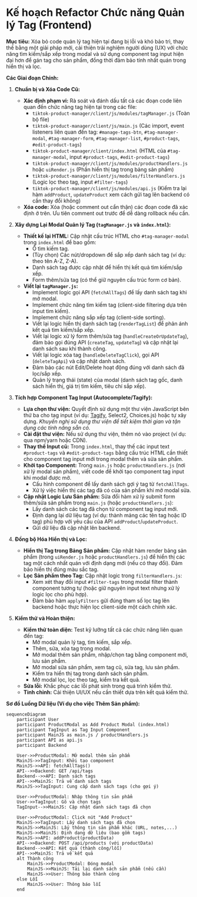 # Kế hoạch Refactor Chức năng Quản lý Tag (Frontend)

**Mục tiêu:** Xóa bỏ code quản lý tag hiện tại đang bị lỗi và khó bảo trì, thay thế bằng một giải pháp mới, cải thiện trải nghiệm người dùng (UX) với chức năng tìm kiếm/sắp xếp trong modal và sử dụng component tag input hiện đại hơn để gán tag cho sản phẩm, đồng thời đảm bảo tính nhất quán trong hiển thị và lọc.

**Các Giai đoạn Chính:**

1.  **Chuẩn bị và Xóa Code Cũ:**
    *   **Xác định phạm vi:** Rà soát và đánh dấu tất cả các đoạn code liên quan đến chức năng tag hiện tại trong các file:
        *   `tiktok-product-manager/client/js/modules/tagManager.js` (Toàn bộ file)
        *   `tiktok-product-manager/client/js/main.js` (Các import, event listeners liên quan đến tag: `#manage-tags-btn`, `#tag-manager-modal`, `#tag-manager-form`, `#tag-manager-list`, `#product-tags`, `#edit-product-tags`)
        *   `tiktok-product-manager/client/index.html` (HTML của `#tag-manager-modal`, input `#product-tags`, `#edit-product-tags`)
        *   `tiktok-product-manager/client/js/modules/productHandlers.js` hoặc `uiRender.js` (Phần hiển thị tag trong bảng sản phẩm)
        *   `tiktok-product-manager/client/js/modules/filterHandlers.js` (Logic lọc theo tag, input `#filter-tags`)
        *   `tiktok-product-manager/client/js/modules/api.js` (Kiểm tra lại hàm `addProduct`, `updateProduct` xem cách gửi tag lên backend có cần thay đổi không)
    *   **Xóa code:** Xóa (hoặc comment out cẩn thận) các đoạn code đã xác định ở trên. Ưu tiên comment out trước để dễ dàng rollback nếu cần.

2.  **Xây dựng Lại Modal Quản lý Tag (`tagManager.js` và `index.html`):**
    *   **Thiết kế lại HTML:** Cập nhật cấu trúc HTML cho `#tag-manager-modal` trong `index.html` để bao gồm:
        *   Ô tìm kiếm tag.
        *   (Tùy chọn) Các nút/dropdown để sắp xếp danh sách tag (ví dụ: theo tên A-Z, Z-A).
        *   Danh sách tag được cập nhật để hiển thị kết quả tìm kiếm/sắp xếp.
        *   Form thêm/sửa tag (có thể giữ nguyên cấu trúc form cơ bản).
    *   **Viết lại `tagManager.js`:**
        *   Implement logic gọi API (`fetchAllTags`) để lấy danh sách tag khi mở modal.
        *   Implement chức năng tìm kiếm tag (client-side filtering dựa trên input tìm kiếm).
        *   Implement chức năng sắp xếp tag (client-side sorting).
        *   Viết lại logic hiển thị danh sách tag (`renderTagList`) để phản ánh kết quả tìm kiếm/sắp xếp.
        *   Viết lại logic xử lý form thêm/sửa tag (`handleCreateOrUpdateTag`), đảm bảo gọi đúng API (`createTag`, `updateTag`) và cập nhật lại danh sách sau khi thành công.
        *   Viết lại logic xóa tag (`handleDeleteTagClick`), gọi API (`deleteTagApi`) và cập nhật danh sách.
        *   Đảm bảo các nút Edit/Delete hoạt động đúng với danh sách đã lọc/sắp xếp.
        *   Quản lý trạng thái (state) của modal (danh sách tag gốc, danh sách hiển thị, giá trị tìm kiếm, tiêu chí sắp xếp).

3.  **Tích hợp Component Tag Input (Autocomplete/Tagify):**
    *   **Lựa chọn thư viện:** Quyết định sử dụng một thư viện JavaScript bên thứ ba cho tag input (ví dụ: [Tagify](https://github.com/yairEO/tagify), Select2, Choices.js) hoặc tự xây dựng. *Khuyến nghị sử dụng thư viện để tiết kiệm thời gian và tận dụng các tính năng sẵn có.*
    *   **Cài đặt thư viện:** Nếu sử dụng thư viện, thêm nó vào project (ví dụ: qua npm/yarn hoặc CDN).
    *   **Thay thế Input cũ:** Trong `index.html`, thay thế các input text `#product-tags` và `#edit-product-tags` bằng cấu trúc HTML cần thiết cho component tag input mới trong modal thêm và sửa sản phẩm.
    *   **Khởi tạo Component:** Trong `main.js` hoặc `productHandlers.js` (nơi xử lý modal sản phẩm), viết code để khởi tạo component tag input khi modal được mở.
        *   Cấu hình component để lấy danh sách gợi ý tag từ `fetchAllTags`.
        *   Xử lý việc hiển thị các tag đã có của sản phẩm khi mở modal sửa.
    *   **Cập nhật Logic Lưu Sản phẩm:** Sửa đổi hàm xử lý submit form thêm/sửa sản phẩm trong `main.js` (hoặc `productHandlers.js`):
        *   Lấy danh sách các tag đã chọn từ component tag input mới.
        *   Định dạng lại dữ liệu tag (ví dụ: thành mảng các tên tag hoặc ID tag) phù hợp với yêu cầu của API `addProduct`/`updateProduct`.
        *   Gửi dữ liệu đã cập nhật lên backend.

4.  **Đồng bộ Hóa Hiển thị và Lọc:**
    *   **Hiển thị Tag trong Bảng Sản phẩm:** Cập nhật hàm render bảng sản phẩm (trong `uiRender.js` hoặc `productHandlers.js`) để hiển thị các tag một cách nhất quán với định dạng mới (nếu có thay đổi). Đảm bảo hiển thị đúng màu sắc tag.
    *   **Lọc Sản phẩm theo Tag:** Cập nhật logic trong `filterHandlers.js`:
        *   Xem xét thay đổi input `#filter-tags` trong modal filter thành component tương tự (hoặc giữ nguyên input text nhưng xử lý logic lọc cho phù hợp).
        *   Đảm bảo hàm `applyFilters` gửi đúng tham số lọc tag lên backend hoặc thực hiện lọc client-side một cách chính xác.

5.  **Kiểm thử và Hoàn thiện:**
    *   **Kiểm thử toàn diện:** Test kỹ lưỡng tất cả các chức năng liên quan đến tag:
        *   Mở modal quản lý tag, tìm kiếm, sắp xếp.
        *   Thêm, sửa, xóa tag trong modal.
        *   Mở modal thêm sản phẩm, nhập/chọn tag bằng component mới, lưu sản phẩm.
        *   Mở modal sửa sản phẩm, xem tag cũ, sửa tag, lưu sản phẩm.
        *   Kiểm tra hiển thị tag trong danh sách sản phẩm.
        *   Mở modal lọc, lọc theo tag, kiểm tra kết quả.
    *   **Sửa lỗi:** Khắc phục các lỗi phát sinh trong quá trình kiểm thử.
    *   **Tinh chỉnh:** Cải thiện UI/UX nếu cần thiết dựa trên kết quả kiểm thử.

**Sơ đồ Luồng Dữ liệu (Ví dụ cho việc Thêm Sản phẩm):**

```mermaid
sequenceDiagram
    participant User
    participant ProductModal as Add Product Modal (index.html)
    participant TagInput as Tag Input Component
    participant MainJS as main.js / productHandlers.js
    participant API as api.js
    participant Backend

    User->>ProductModal: Mở modal thêm sản phẩm
    MainJS->>TagInput: Khởi tạo component
    MainJS->>API: fetchAllTags()
    API-->>Backend: GET /api/tags
    Backend-->>API: Danh sách tags
    API-->>MainJS: Trả về danh sách tags
    MainJS->>TagInput: Cung cấp danh sách tags (cho gợi ý)

    User->>ProductModal: Nhập thông tin sản phẩm
    User->>TagInput: Gõ và chọn tags
    TagInput-->>MainJS: Cập nhật danh sách tags đã chọn

    User->>ProductModal: Click nút "Add Product"
    MainJS->>TagInput: Lấy danh sách tags đã chọn
    MainJS->>MainJS: Lấy thông tin sản phẩm khác (URL, notes,...)
    MainJS->>MainJS: Định dạng dữ liệu (bao gồm tags)
    MainJS->>API: addProduct(productData)
    API-->>Backend: POST /api/products (với productData)
    Backend-->>API: Kết quả (thành công/lỗi)
    API-->>MainJS: Trả về kết quả
    alt Thành công
        MainJS->>ProductModal: Đóng modal
        MainJS->>MainJS: Tải lại danh sách sản phẩm (nếu cần)
        MainJS->>User: Thông báo thành công
    else Lỗi
        MainJS->>User: Thông báo lỗi
    end